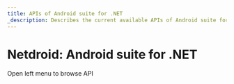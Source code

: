 ```yaml
---
title: APIs of Android suite for .NET
_description: Describes the current available APIs of Android suite for .NET
---
```


# Netdroid: Android suite for .NET

Open left menu to browse API

